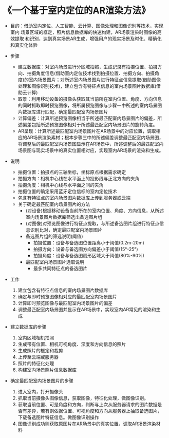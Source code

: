 # 《一个基于室内定位的AR渲染方法》
- 目的：借助室内定位、人工智能、云计算、图像处理和图像识别等技术，实现室内
场景区域的框定，照片信息数据库的快速构建，AR场景渲染时图像的高效提取
和识别，达到真实场景AR生成，增强用户的现实场景及时化、精确化和真实化体验
- 步骤
    + 建立数据库：对室内场景进行分区域拍照，生成记录有拍摄位置、拍摄方向、拍摄角度信息(借助室内定位技术找到拍摄位置、拍摄方向、拍摄角度)的室内场景图片；对所述室内场景图片进行特征点信息提取(借助图像处理和图像识别技术)，建立包含有特征点信息的室内场景图片数据库(借助云计算)
    + 取景：利用移动设备的摄像头获取其当前所在室内位置、角度、方向信息的同时抓取即时预览图像，将所属预览图像与步骤一中所述的室内场景图片数据库进行匹配，确定最匹配室内场景图片
    + 计算偏差：计算所述预览图像相当于所述最匹配室内场景图片的偏差，所述偏差包括所述预览图像相对于所述最匹配室内场景图片的旋转角度。
    + AR呈现：计算所述最匹配室内场景图片在AR场景中的对应位置，调取相应的AR场景渲染素材；根本步骤三中的所述偏差调整最匹配室内场景图，将调整后的最匹配室内场景图显示在AR场景中，所述调整后的最匹配室内场景图与现实场景中的真实位置相对应，实现室内AR场景的渲染和生成。

- 说明
    + 拍摄位置：拍摄点的三轴坐标，坐标原点根据需求确定
    + 拍摄方向：相机中心线在水平面上的投影线与正北方向的夹角
    + 拍摄角度：相机中心线与水平面之间的夹角
    + 拍摄位置的确定采用蓝牙定位信标的室内定位技术
    + 包含有特征点的室内场景图片数据库上传到服务器或云端
    + 关于确定最匹配室内场景图片的方法
        * (对设备)根据移动设备当前所在的室内位置、角度、方向信息，从所述室内场景图片数据库筛选出备选图片组
        * (对图像)对预览图像进行特征点提取，与所述备选图片组进行特征点信息识别比对，确定最匹配室内场景图片
        * 备选图片组的筛选说明(阈值)
            - 拍摄位置：设备与备选图位置距离小于阈值(0.2m-20m)
            - 拍摄方向：设备与备选图方向偏差小于阈值(15°-25°)
            - 拍摄角度：设备与备选图扇形区域大于阈值(80%-90%)
        * 最匹配室内场景图片选取说明
            - 最多共同特征点的备选图片

- 工作
    1. 建立包含有特征点信息的室内场景图片数据库
    2. 确定与即时预览图像相对应的最匹配室内场景图片
    3. 计算即时预览图像与最匹配室内场景图片的偏差
    4. 调整最匹配室内场景图并显示在AR场景中，实现室内AR常见的渲染和生成

- 建立数据库的步骤
    1. 室内区域相机拍照
    2. 生成带有位置、相机可视角度、深度和方向信息的照片
    3. 生成照片的框定和裁剪
    4. 上传至云端或服务器
    5. 照片的特征化处理
    6. 构建室内场景照片信息数据库

- 确定最匹配室内场景图片的步骤
    1. 进入室内，打开摄像头
    2. 抓取当前摄像头图像信息，获取图像，特征化处理，做图像识别。
    3. 获取当前位置、可是角度和方向，判断与上次从服务器请求的图片数据是否有差异，若有则依据位置、可视角度和方向从服务器上抽取备选图片，下载备选图片特征信息。做图像识别操作
    4. 图像识别成功则获取原图片在AR场景中的真实位置，调取AR场景渲染材料
